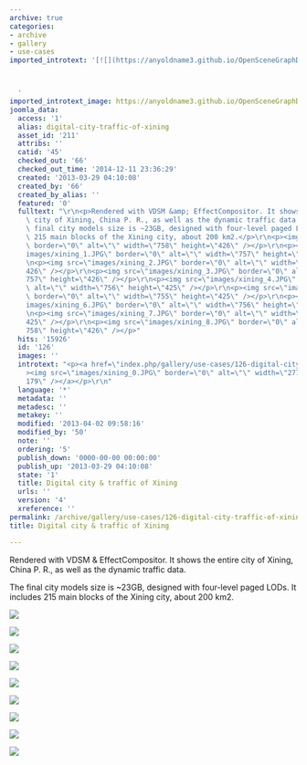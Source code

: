 ```yaml
---
archive: true
categories:
- archive
- gallery
- use-cases
imported_introtext: '[![](https://anyoldname3.github.io/OpenSceneGraphDotComBackup/OpenSceneGraph/www.openscenegraph.com/images/xining_0.jpg)](https://anyoldname3.github.io/OpenSceneGraphDotComBackup/OpenSceneGraph/www.openscenegraph.com/index.php/gallery/use-cases/126-digital-city-traffic-of-xining.html)



  '
imported_introtext_image: https://anyoldname3.github.io/OpenSceneGraphDotComBackup/OpenSceneGraph/www.openscenegraph.com/images/xining_0.jpg
joomla_data:
  access: '1'
  alias: digital-city-traffic-of-xining
  asset_id: '211'
  attribs: ''
  catid: '45'
  checked_out: '66'
  checked_out_time: '2014-12-11 23:36:29'
  created: '2013-03-29 04:10:08'
  created_by: '66'
  created_by_alias: ''
  featured: '0'
  fulltext: "\r\n<p>Rendered with VDSM &amp; EffectCompositor. It shows the entire\
    \ city of Xining, China P. R., as well as the dynamic traffic data.</p>\r\n<p>The\
    \ final city models size is ~23GB, designed with four-level paged LODs. It includes\
    \ 215 main blocks of the Xining city, about 200 km2.</p>\r\n<p><img src=\"images/xining_0.JPG\"\
    \ border=\"0\" alt=\"\" width=\"758\" height=\"426\" /></p>\r\n<p><img src=\"\
    images/xining_1.JPG\" border=\"0\" alt=\"\" width=\"757\" height=\"426\" /></p>\r\
    \n<p><img src=\"images/xining_2.JPG\" border=\"0\" alt=\"\" width=\"758\" height=\"\
    426\" /></p>\r\n<p><img src=\"images/xining_3.JPG\" border=\"0\" alt=\"\" width=\"\
    757\" height=\"426\" /></p>\r\n<p><img src=\"images/xining_4.JPG\" border=\"0\"\
    \ alt=\"\" width=\"756\" height=\"425\" /></p>\r\n<p><img src=\"images/xining_5.JPG\"\
    \ border=\"0\" alt=\"\" width=\"755\" height=\"425\" /></p>\r\n<p><img src=\"\
    images/xining_6.JPG\" border=\"0\" alt=\"\" width=\"756\" height=\"425\" /></p>\r\
    \n<p><img src=\"images/xining_7.JPG\" border=\"0\" alt=\"\" width=\"756\" height=\"\
    425\" /></p>\r\n<p><img src=\"images/xining_8.JPG\" border=\"0\" alt=\"\" width=\"\
    758\" height=\"426\" /></p>"
  hits: '15926'
  id: '126'
  images: ''
  introtext: "<p><a href=\"index.php/gallery/use-cases/126-digital-city-traffic-of-xining\"\
    ><img src=\"images/xining_0.JPG\" border=\"0\" alt=\"\" width=\"277\" height=\"\
    179\" /></a></p>\r\n"
  language: '*'
  metadata: ''
  metadesc: ''
  metakey: ''
  modified: '2013-04-02 09:58:16'
  modified_by: '50'
  note: ''
  ordering: '5'
  publish_down: '0000-00-00 00:00:00'
  publish_up: '2013-03-29 04:10:08'
  state: '1'
  title: Digital city & traffic of Xining
  urls: ''
  version: '4'
  xreference: ''
permalink: /archive/gallery/use-cases/126-digital-city-traffic-of-xining:output_ext
title: Digital city & traffic of Xining

---
```

Rendered with VDSM & EffectCompositor. It shows the entire city of Xining, China P. R., as well as the dynamic traffic data.


The final city models size is ~23GB, designed with four-level paged LODs. It includes 215 main blocks of the Xining city, about 200 km2.


![](https://anyoldname3.github.io/OpenSceneGraphDotComBackup/OpenSceneGraph/www.openscenegraph.com/images/xining_0.jpg)


![](https://anyoldname3.github.io/OpenSceneGraphDotComBackup/OpenSceneGraph/www.openscenegraph.com/images/xining_1.jpg)


![](https://anyoldname3.github.io/OpenSceneGraphDotComBackup/OpenSceneGraph/www.openscenegraph.com/images/xining_2.jpg)


![](https://anyoldname3.github.io/OpenSceneGraphDotComBackup/OpenSceneGraph/www.openscenegraph.com/images/xining_3.jpg)


![](https://anyoldname3.github.io/OpenSceneGraphDotComBackup/OpenSceneGraph/www.openscenegraph.com/images/xining_4.jpg)


![](https://anyoldname3.github.io/OpenSceneGraphDotComBackup/OpenSceneGraph/www.openscenegraph.com/images/xining_5.jpg)


![](https://anyoldname3.github.io/OpenSceneGraphDotComBackup/OpenSceneGraph/www.openscenegraph.com/images/xining_6.jpg)


![](https://anyoldname3.github.io/OpenSceneGraphDotComBackup/OpenSceneGraph/www.openscenegraph.com/images/xining_7.jpg)


![](https://anyoldname3.github.io/OpenSceneGraphDotComBackup/OpenSceneGraph/www.openscenegraph.com/images/xining_8.jpg)


